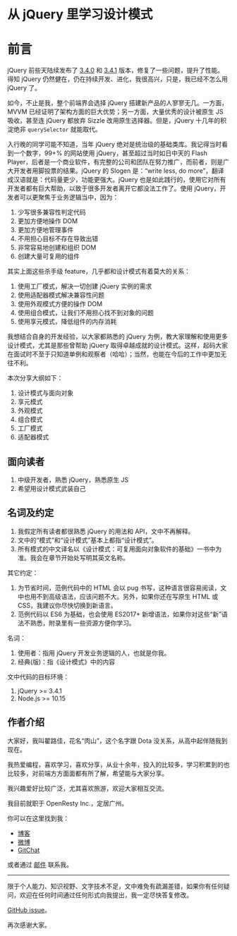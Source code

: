 从 jQuery 里学习设计模式
========

前言
========

jQuery 前些天陆续发布了 [3.4.0](https://blog.jquery.com/2019/04/10/jquery-3-4-0-released/) 和 [3.4.1](https://t.co/EsgL4kXTcP?amp=1) 版本，修复了一些问题，提升了性能。得知 jQuery 仍然健在，仍在持续开发、进化，我很高兴，只是，我已经不怎么用 jQuery 了。

如今，不止是我，整个前端界会选择 jQuery 搭建新产品的人寥寥无几。一方面，MVVM 已经证明了架构方面的巨大优势；另一方面，大量优秀的设计被原生 JS 吸收，甚至连 jQuery 都放弃 Sizzle 改用原生选择器。但是，jQuery 十几年的积淀绝非 `querySelector` 就能取代。

入行晚的同学可能不知道，当年 jQuery 绝对是统治级的基础类库。我记得当时看到一个数字，99+% 的网站使用 jQuery，甚至超过当时如日中天的 Flash Player，后者是一个商业软件，有完整的公司和团队在努力推广，而前者，则是广大开发者用脚投票的结果。jQuery 的 Slogen 是：“write less, do more”，翻译成汉语就是：代码量更少，功能更强大。jQuery 也是如此践行的，使用它对所有开发者都有巨大帮助，以致于很多开发者离开它都没法工作了。使用 jQuery，开发者可以更聚焦于业务逻辑当中，因为：

1. 少写很多兼容性判定代码
2. 更加方便地操作 DOM
3. 更加方便地管理事件
4. 不用担心目标不存在导致出错
5. 非常容易地创建和组织 DOM
6. 创建大量可复用的组件

其实上面这些杀手级 feature，几乎都和设计模式有着莫大的关系：

1. 使用工厂模式，解决一切创建 jQuery 实例的需求
2. 使用适配器模式解决兼容性问题
3. 使用外观模式方便的操作 DOM
4. 使用组合模式，让我们不用担心找不到对象的问题
5. 使用享元模式，降低组件的内存消耗

我想结合自身的开发经验，以大家都熟悉的 jQuery 为例，教大家理解和使用更多设计模式，尤其是那些曾帮助 jQuery 取得卓越成就的设计模式。这样，起码大家在面试时不至于只知道单例和观察者（哈哈）；当然，也能在今后的工作中更加无往不利。

本次分享大纲如下：

1. 设计模式与面向对象
2. 享元模式
3. 外观模式
4. 组合模式
5. 工厂模式
6. 适配器模式


面向读者
--------

1. 中级开发者，熟悉 jQuery，熟悉原生 JS
2. 希望用设计模式武装自己

名词及约定
--------

1. 我假定所有读者都很熟悉 jQuery 的用法和 API，文中不再解释。
2. 文中的“模式”和“设计模式”基本上都指“设计模式”。
3. 所有模式的中文译名以《设计模式：可复用面向对象软件的基础》一书中为准。我会在章节开始处写明其英文名称。

其它约定：

1. 为节省时间，范例代码中的 HTML 会以 pug 书写，这种语言很容易阅读，文中也用不到高级语法，应该问题不大。另外，如果你还在写原生 HTML 或 CSS，我建议你尽快切换到新语言。
2. 范例代码以 ES6 为基础，也会使用 ES2017+ 新增语法，如果你对这些“新”语法不熟悉，附录里有一些资源方便你学习。

名词：

1. 使用者：指用 jQuery 开发业务逻辑的人，也就是你我。
2. 经典(版)：指《设计模式》中的内容

文中代码的目标环境：

1. jQuery >= 3.4.1
5. Node.js >= 10.15

作者介绍
-------

大家好，我叫翟路佳，花名“肉山”，这个名字跟 Dota 没关系，从高中起伴随我到现在。

我热爱编程，喜欢学习，喜欢分享，从业十余年，投入的比较多，学习积累到的也比较多，对前端方方面面都有所了解，希望能与大家分享。

我兴趣爱好比较广泛，尤其喜欢旅游，欢迎大家相互交流。

我目前就职于 OpenResty Inc.，定居广州。

你可以在这里找到我：

* [博客](https://blog.meathill.com)
* [微博](https://weibo.com/meathill)
* [GitChat](https://gitbook.cn/gitchat/author/593cb520ef8d9c2863173543)

或者通过 [邮件](mailto:meathill@gmail.com) 联系我。

<adsense />

--------

限于个人能力、知识视野、文字技术不足，文中难免有疏漏差错，如果你有任何疑问，欢迎在任何时间通过任何形式向我提出，我一定尽快答复修改。

[GitHub issue](https://github.com/meathill/gitchat-design-patterns-in-jquery/issues)。

再次感谢大家。
